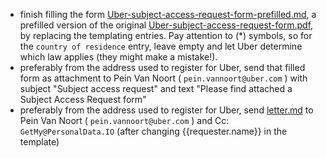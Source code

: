 - finish filling the form [Uber-subject-access-request-form-prefilled.md](Uber-subject-access-request-form-prefilled.md), a prefilled version of the original [Uber-subject-access-request-form.pdf](Uber-subject-access-request-form.pdf), by replacing the templating entries. Pay attention to (*) symbols, so for the `country of residence` entry, leave empty and let Uber determine which law applies (they might make a mistake!). 
- preferably from the address used to register for Uber, send that filled form as attachment to Pein Van Noort ( `pein.vannoort@uber.com` ) with subject "Subject access request" and text "Please find attached a Subject Access Request form"
- preferably from the address used to register for Uber, send [letter.md](letter.md) to Pein Van Noort ( `pein.vannoort@uber.com` ) and Cc: `GetMy@PersonalData.IO` (after changing {{requester.name}} in the template)

